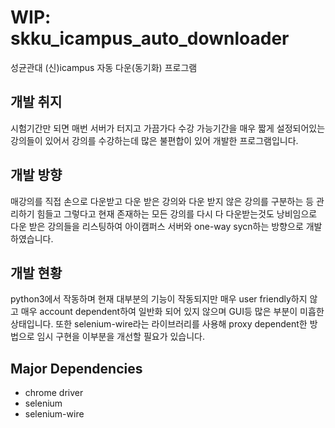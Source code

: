 # WIP: skku_icampus_auto_downloader
성균관대 (신)icampus 자동 다운(동기화) 프로그램


## 개발 취지
시험기간만 되면 매번 서버가 터지고 가끔가다 수강 가능기간을 매우 짧게 설정되어있는 강의들이 있어서 강의를 수강하는데 많은 불편합이 있어 개발한 프로그램입니다.

## 개발 방향
매강의를 직접 손으로 다운받고 다운 받은 강의와 다운 받지 않은 강의를 구분하는 등 관리하기 힘들고 그렇다고 현재 존재하는 모든 강의를 다시 다 다운받는것도 낭비임으로 다운 받은 강의들을 리스팅하여 아이캠퍼스 서버와 one-way sycn하는 방향으로 개발하였습니다.

## 개발 현황
python3에서 작동하며 현재 대부분의 기능이 작동되지만 매우 user friendly하지 않고 매우 account dependent하여 일반화 되어 있지 않으며 GUI등 많은 부분이 미흡한 상태입니다. 
또한 selenium-wire라는 라이브러리를 사용해 proxy dependent한 방법으로 임시 구현을 이부분을 개선할 필요가 있습니다.

## Major Dependencies
+ chrome driver
+ selenium
+ selenium-wire
